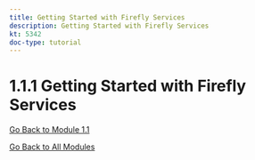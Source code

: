 ```yaml
---
title: Getting Started with Firefly Services
description: Getting Started with Firefly Services
kt: 5342
doc-type: tutorial
---
```

# 1.1.1 Getting Started with Firefly Services

[Go Back to Module 1.1](./firefly-services.md)

[Go Back to All Modules](./../../../overview.md)
